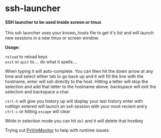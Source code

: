 ssh-launcher
============

#### SSH launcher to be used inside screen or tmux


This ssh launcher uses your known_hosts file to get it's list and will launch new sessions in a new tmux or screen window.


**Usage:**

`reload` to reload keys  
`exit` or `quit` to.... do what it spells....

When typing it will auto-complete. You can then hit the down arrow at any time and select either tab to go back up and it will fill the line with the hostname, enter will ssh directly to the host. Hitting a letter will stop the selection and add that letter to the hostname above. backspace will exit the selection and backspace a char.

`ctrl-h` will give you history
up will display your last history
enter with nothign entered will launch an ssh session with your most recient entry
`ctrl-c` or hitting `escape` will clear


While in selection mode you can hit `del` and it will delete that hostkey


Trying out [PyVmMonitor](http://pyvmmonitor.com) to help with runtime issues.
